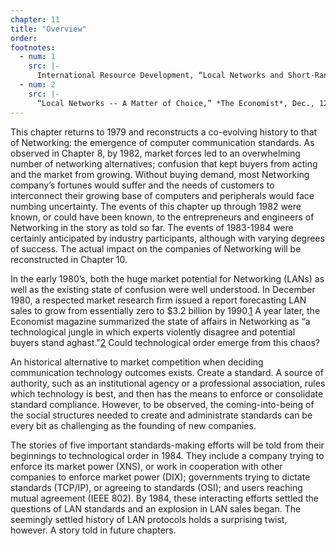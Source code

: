 ```yaml
---
chapter: 11
title: "Overview"
order: 
footnotes:
  - num: 1
    src: |-
      International Resource Development, “Local Networks and Short-Range Communications,” *CW*, December 15 1980.
  - num: 2
    src: |- 
      “Local Networks -- A Matter of Choice,” *The Economist*, Dec., 12, 1981, pp. 99-100
---
```


This chapter returns to 1979 and reconstructs a co-evolving history to that of Networking: the emergence of computer communication standards. As observed in Chapter 8, by 1982, market forces led to an overwhelming number of networking alternatives; confusion that kept buyers from acting and the market from growing. Without buying demand, most Networking company’s fortunes would suffer and the needs of customers to interconnect their growing base of computers and peripherals would face numbing uncertainty. The events of this chapter up through 1982 were known, or could have been known, to the entrepreneurs and engineers of Networking in the story as told so far. The events of 1983-1984 were certainly anticipated by industry participants, although with varying degrees of success. The actual impact on the companies of Networking will be reconstructed in Chapter 10.

In the early 1980’s, both the huge market potential for Networking (LANs) as well as the existing state of confusion were well understood. In December 1980, a respected market research firm issued a report forecasting LAN sales to grow from essentially zero to $3.2 billion by 1990.<a name="fnloc1" href="#fn1">1</a> A year later, the Economist magazine summarized the state of affairs in Networking as “a technological jungle in which experts violently disagree and potential buyers stand aghast."<a name="fnloc2" href="#fn2">2</a> Could technological order emerge from this chaos?

An historical alternative to market competition when deciding communication technology outcomes exists. Create a standard. A source of authority, such as an institutional agency or a professional association, rules which technology is best, and then has the means to enforce or consolidate standard compliance. However, to be observed, the coming-into-being of the social structures needed to create and administrate standards can be every bit as challenging as the founding of new companies.

The stories of five important standards-making efforts will be told from their beginnings to technological order in 1984. They include a company trying to enforce its market power (XNS), or work in cooperation with other companies to enforce market power (DIX); governments trying to dictate standards (TCP/IP), or agreeing to standards (OSI); and users reaching mutual agreement (IEEE 802). By 1984, these interacting efforts settled the questions of LAN standards and an explosion in LAN sales began. The seemingly settled history of LAN protocols holds a surprising twist, however. A story told in future chapters.
